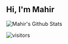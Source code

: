## Hi, I'm Mahir

<img align="center" src="https://github-readme-stats.vercel.app/api?username=theabbie&show_icons=true&include_all_commits=true&theme=radical" alt="Mahir's Github Stats" />

![visitors](https://visitor-badge.glitch.me/badge?page_id=page.id&left_color=crimson&right_color=#111)
